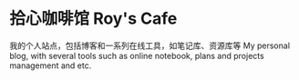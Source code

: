 # 拾心咖啡馆 Roy's Cafe
我的个人站点，包括博客和一系列在线工具，如笔记库、资源库等
My personal blog, with several tools such as online notebook, plans and projects management and etc.
